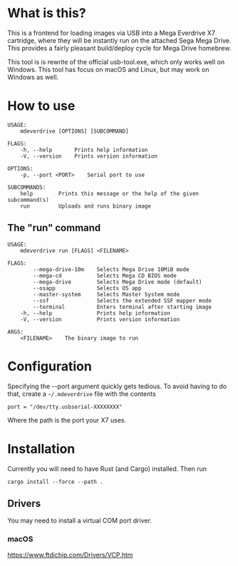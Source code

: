 # What is this?
This is a frontend for loading images via USB into a Mega Everdrive X7 cartridge, where they will be instantly run on the attached Sega Mega Drive. This provides a fairly pleasant build/deploy cycle for Mega Drive homebrew.

This tool is is rewrite of the official usb-tool.exe, which only works well on Windows. This tool has focus on macOS and Linux, but may work on Windows as well.

# How to use
    USAGE:
        mdeverdrive [OPTIONS] [SUBCOMMAND]

    FLAGS:
        -h, --help       Prints help information
        -V, --version    Prints version information

    OPTIONS:
        -p, --port <PORT>    Serial port to use

    SUBCOMMANDS:
        help        Prints this message or the help of the given subcommand(s)
        run         Uploads and runs binary image

## The "run" command
    USAGE:
        mdeverdrive run [FLAGS] <FILENAME>

    FLAGS:
            --mega-drive-10m    Selects Mega Drive 10MiB mode
            --mega-cd           Selects Mega CD BIOS mode
            --mega-drive        Selects Mega Drive mode (default)
            --osapp             Selects OS app
            --master-system     Selects Master System mode
            --ssf               Selects the extended SSF mapper mode
            --terminal          Enters terminal after starting image
        -h, --help              Prints help information
        -V, --version           Prints version information

    ARGS:
        <FILENAME>    The binary image to run

# Configuration
Specifying the --port argument quickly gets tedious. To avoid having to do that, create a ```~/.mdeverdrive``` file with the contents 

    port = "/dev/tty.usbserial-XXXXXXXX"

Where the path is the port your X7 uses.

# Installation
Currently you will need to have Rust (and Cargo) installed. Then run

    cargo install --force --path .

## Drivers
You may need to install a virtual COM port driver.

### macOS
https://www.ftdichip.com/Drivers/VCP.htm
